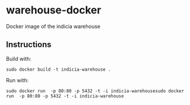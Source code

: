 # warehouse-docker
Docker image of the indicia warehouse

## Instructions
Build with:

`sudo docker build -t indicia-warehouse .`

Run with: 

`sudo docker run  -p 80:80 -p 5432 -t -i indicia-warehousesudo docker run  -p 80:80 -p 5432 -t -i indicia-warehouse`
